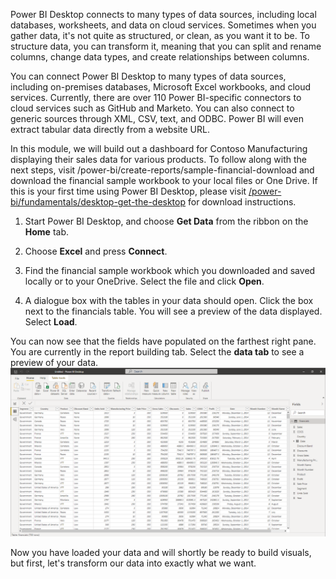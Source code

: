 Power BI Desktop connects to many types of data sources, including local databases, worksheets, and data on cloud services. Sometimes when you gather data, it's not quite as structured, or clean, as you want it to be. To structure data, you can transform it, meaning that you can split and rename columns, change data types, and create relationships between columns.

You can connect Power BI Desktop to many types of data sources, including on-premises databases, Microsoft Excel workbooks, and cloud services. Currently, there are over 110 Power BI-specific connectors to cloud services such as GitHub and Marketo. You can also connect to generic sources through XML, CSV, text, and ODBC. Power BI will even extract tabular data directly from a website URL.

In this module, we will build out a dashboard for Contoso Manufacturing displaying their sales data for various products. To follow along with the next steps, visit /power-bi/create-reports/sample-financial-download and download the financial sample workbook to your local files or One Drive.  If this is your first time using Power BI Desktop, please visit [/power-bi/fundamentals/desktop-get-the-desktop](/power-bi/fundamentals/desktop-get-the-desktop) for download instructions.

1. Start Power BI Desktop, and choose **Get Data** from the ribbon on the **Home** tab.

2. Choose **Excel** and press **Connect**.

3. Find the financial sample workbook which you downloaded and saved locally or to your OneDrive. Select the file and click **Open**.

4. A dialogue box with the tables in your data should open. Click the box next to the financials table. You will see a preview of the data displayed. Select **Load**.

You can now see that the fields have populated on the farthest right pane. You are currently in the report building tab. Select the **data tab** to see a preview of your data.
    [ ![Excel data in Power BI](../media/data-tab.png) ](../media/data-tab.png#lightbox)

Now you have loaded your data and will shortly be ready to build visuals, but first, let's transform our data into exactly what we want.